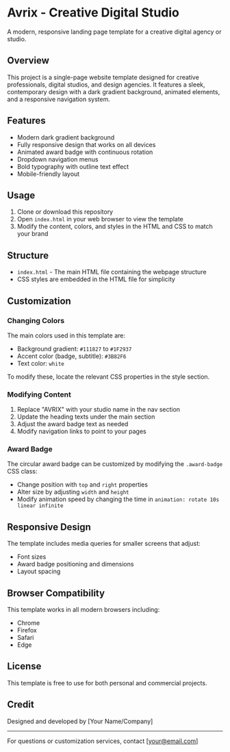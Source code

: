 # Avrix - Creative Digital Studio

A modern, responsive landing page template for a creative digital agency or studio.

## Overview

This project is a single-page website template designed for creative professionals, digital studios, and design agencies. It features a sleek, contemporary design with a dark gradient background, animated elements, and a responsive navigation system.

## Features

- Modern dark gradient background
- Fully responsive design that works on all devices
- Animated award badge with continuous rotation
- Dropdown navigation menus
- Bold typography with outline text effect
- Mobile-friendly layout

## Usage

1. Clone or download this repository
2. Open `index.html` in your web browser to view the template
3. Modify the content, colors, and styles in the HTML and CSS to match your brand

## Structure

- `index.html` - The main HTML file containing the webpage structure
- CSS styles are embedded in the HTML file for simplicity

## Customization

### Changing Colors

The main colors used in this template are:
- Background gradient: `#111827` to `#1F2937`
- Accent color (badge, subtitle): `#3B82F6`
- Text color: `white`

To modify these, locate the relevant CSS properties in the style section.

### Modifying Content

1. Replace "AVRIX" with your studio name in the nav section
2. Update the heading texts under the main section
3. Adjust the award badge text as needed
4. Modify navigation links to point to your pages

### Award Badge

The circular award badge can be customized by modifying the `.award-badge` CSS class:
- Change position with `top` and `right` properties
- Alter size by adjusting `width` and `height`
- Modify animation speed by changing the time in `animation: rotate 10s linear infinite`

## Responsive Design

The template includes media queries for smaller screens that adjust:
- Font sizes
- Award badge positioning and dimensions
- Layout spacing

## Browser Compatibility

This template works in all modern browsers including:
- Chrome
- Firefox
- Safari
- Edge

## License

This template is free to use for both personal and commercial projects.

## Credit

Designed and developed by [Your Name/Company]

---

For questions or customization services, contact [your@email.com]
